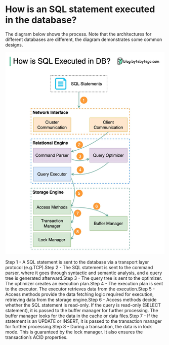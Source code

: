 # How is an SQL statement executed in the database?

The diagram below shows the process. Note that the architectures for different databases are different, the diagram demonstrates some common designs.<p>
  <img src="../images/sql execution order in db.jpeg" style="width: 580px" />
</p>
Step 1 - A SQL statement is sent to the database via a transport layer protocol (e.g.TCP).Step 2 - The SQL statement is sent to the command parser, where it goes through syntactic and semantic analysis, and a query tree is generated afterward.Step 3 - The query tree is sent to the optimizer. The optimizer creates an execution plan.Step 4 - The execution plan is sent to the executor. The executor retrieves data from the execution.Step 5 - Access methods provide the data fetching logic required for execution, retrieving data from the storage engine.Step 6 - Access methods decide whether the SQL statement is read-only. If the query is read-only (SELECT statement), it is passed to the buffer manager for further processing. The buffer manager looks for the data in the cache or data files.Step 7 - If the statement is an UPDATE or INSERT, it is passed to the transaction manager for further processing.Step 8 - During a transaction, the data is in lock mode. This is guaranteed by the lock manager. It also ensures the transaction’s ACID properties.